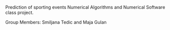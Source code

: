 Prediction of sporting events
Numerical Algorithms and Numerical Software class project. 

Group Members: Smiljana Tedic and Maja Gulan
